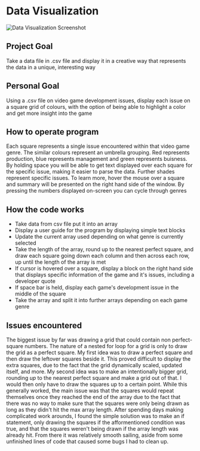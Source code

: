 # Data Visualization

![Data Visualization Screenshot](https://media.discordapp.net/attachments/969352530658230302/1084019466460995685/image.png?width=2244&height=1160)

## Project Goal

Take a data file in .csv file and display it in a creative way that represents the data in a unique, interesting way

## Personal Goal

Using a .csv file on video game development issues, display each issue on a square grid of colours, with the option of being able to highlight a color and get more insight into the game

## How to operate program
Each square represents a single issue encountered within that video game genre. The similar colours represent an umbrella grouping. Red represents production, blue represents management and green represents buisness. By holding space you will be able to get text displayed over each square for the specific issue, making it easier to parse the data. Further shades represent specific issues. To learn more, hover the mouse over a square and summary will be presented on the right hand side of the window. By pressing the numbers displayed on-screen you can cycle through genres

## How the code works

- Take data from csv file put it into an array
- Display a user guide for the program by displaying simple text blocks
- Update the current array used depending on what genre is currently selected
- Take the length of the array, round up to the nearest perfect square, and draw each square going down each column and then across each row, up until the length of the array is met
- If cursor is hovered over a square, display a block on the right hand side that displays specific information of the game and it's issues, including a developer quote
- If space bar is held, display each game's development issue in the middle of the square
- Take the array and split it into further arrays depending on each game genre


## Issues encountered

The biggest issue by far was drawing a grid that could contain non perfect-square numbers. The nature of a nested for loop for a grid is only to draw the grid as a perfect square. My first idea was to draw a perfect square and then draw the leftover squares beside it. This proved difficult to display the extra squares, due to the fact that the grid dynamically scaled, updated itself, and more. My second idea was to make an intentionally bigger grid, rounding *up* to the nearest perfect square and make a grid out of that. I would then only have to draw the squares up to a certain point. While this generally worked, the main issue was that the squares would repeat themselves once they reached the end of the array due to the fact that there was no way to make sure that the squares were only being drawn as long as they didn't hit the max array length. After spending days making complicated work arounds, I found the simple solution was to make an if statement, only drawing the squares if the afformentioned condition was true, and that the squares weren't being drawn if the array length was already hit. From there it was relatively smooth sailing, aside from some unfinished lines of code that caused some bugs I had to clean up.
